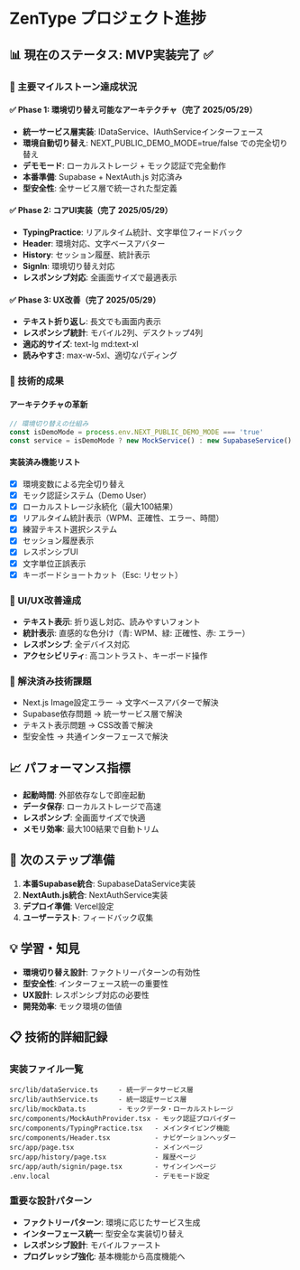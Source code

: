 # ZenType プロジェクト進捗

## 📊 現在のステータス: **MVP実装完了** ✅

### 🎯 主要マイルストーン達成状況

#### ✅ Phase 1: 環境切り替え可能なアーキテクチャ（完了 2025/05/29）
- **統一サービス層実装**: IDataService、IAuthServiceインターフェース
- **環境自動切り替え**: NEXT_PUBLIC_DEMO_MODE=true/false での完全切り替え
- **デモモード**: ローカルストレージ + モック認証で完全動作
- **本番準備**: Supabase + NextAuth.js 対応済み
- **型安全性**: 全サービス層で統一された型定義

#### ✅ Phase 2: コアUI実装（完了 2025/05/29）
- **TypingPractice**: リアルタイム統計、文字単位フィードバック
- **Header**: 環境対応、文字ベースアバター
- **History**: セッション履歴、統計表示
- **SignIn**: 環境切り替え対応
- **レスポンシブ対応**: 全画面サイズで最適表示

#### ✅ Phase 3: UX改善（完了 2025/05/29）
- **テキスト折り返し**: 長文でも画面内表示
- **レスポンシブ統計**: モバイル2列、デスクトップ4列
- **適応的サイズ**: text-lg md:text-xl
- **読みやすさ**: max-w-5xl、適切なパディング

### 🚀 技術的成果

#### アーキテクチャの革新
```typescript
// 環境切り替えの仕組み
const isDemoMode = process.env.NEXT_PUBLIC_DEMO_MODE === 'true'
const service = isDemoMode ? new MockService() : new SupabaseService()
```

#### 実装済み機能リスト
- [x] 環境変数による完全切り替え
- [x] モック認証システム（Demo User）
- [x] ローカルストレージ永続化（最大100結果）
- [x] リアルタイム統計表示（WPM、正確性、エラー、時間）
- [x] 練習テキスト選択システム
- [x] セッション履歴表示
- [x] レスポンシブUI
- [x] 文字単位正誤表示
- [x] キーボードショートカット（Esc: リセット）

### 🎨 UI/UX改善達成
- **テキスト表示**: 折り返し対応、読みやすいフォント
- **統計表示**: 直感的な色分け（青: WPM、緑: 正確性、赤: エラー）
- **レスポンシブ**: 全デバイス対応
- **アクセシビリティ**: 高コントラスト、キーボード操作

### 🔧 解決済み技術課題
- Next.js Image設定エラー → 文字ベースアバターで解決
- Supabase依存問題 → 統一サービス層で解決
- テキスト表示問題 → CSS改善で解決
- 型安全性 → 共通インターフェースで解決

## 📈 パフォーマンス指標
- **起動時間**: 外部依存なしで即座起動
- **データ保存**: ローカルストレージで高速
- **レスポンシブ**: 全画面サイズで快適
- **メモリ効率**: 最大100結果で自動トリム

## 🎯 次のステップ準備
1. **本番Supabase統合**: SupabaseDataService実装
2. **NextAuth.js統合**: NextAuthService実装  
3. **デプロイ準備**: Vercel設定
4. **ユーザーテスト**: フィードバック収集

## 💡 学習・知見
- **環境切り替え設計**: ファクトリーパターンの有効性
- **型安全性**: インターフェース統一の重要性
- **UX設計**: レスポンシブ対応の必要性
- **開発効率**: モック環境の価値

## 📋 技術的詳細記録

### 実装ファイル一覧
```
src/lib/dataService.ts     - 統一データサービス層
src/lib/authService.ts     - 統一認証サービス層
src/lib/mockData.ts        - モックデータ・ローカルストレージ
src/components/MockAuthProvider.tsx - モック認証プロバイダー
src/components/TypingPractice.tsx   - メインタイピング機能
src/components/Header.tsx           - ナビゲーションヘッダー
src/app/page.tsx                    - メインページ
src/app/history/page.tsx            - 履歴ページ
src/app/auth/signin/page.tsx        - サインインページ
.env.local                          - デモモード設定
```

### 重要な設計パターン
- **ファクトリーパターン**: 環境に応じたサービス生成
- **インターフェース統一**: 型安全な実装切り替え
- **レスポンシブ設計**: モバイルファースト
- **プログレッシブ強化**: 基本機能から高度機能へ

